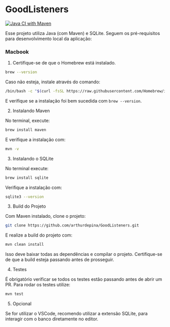 # GoodListeners

[![Java CI with Maven](https://github.com/arthurdepina/GoodListeners/actions/workflows/ci-cd-pipeline.yml/badge.svg)](https://github.com/arthurdepina/GoodListeners/actions/workflows/ci-cd-pipeline.yml)

Esse projeto utiliza Java (com Maven) e SQLite. Seguem os pré-requisitos para desenvolvimento local da aplicação:

### Macbook

1. Certifique-se de que o Homebrew está instalado.

```bash
brew --version
```

Caso não esteja, instale através do comando:

```bash
/bin/bash -c "$(curl -fsSL https://raw.githubusercontent.com/Homebrew/install/HEAD/install.sh)"
```

E verifique se a instalação foi bem sucedida com `brew --version`.

2. Instalando Maven

No terminal, execute:

```bash
brew install maven
```

E verifique a instalação com:

```bash
mvn -v
```

3. Instalando o SQLite

No terminal execute:

```bash
brew install sqlite
```

Verifique a instalação com:

```bash
sqlite3 --version
```

3. Build do Projeto

Com Maven instalado, clone o projeto:

```bash
git clone https://github.com/arthurdepina/GoodListeners.git
```

E realize a build do projeto com:

```bash
mvn clean install
```

Isso deve baixar todas as dependências e compilar o projeto. Certifique-se de que a build esteja passando antes de prosseguir.

4. Testes

É obrigatório verificar se todos os testes estão passando antes de abrir um PR. Para rodar os testes utilize:

```bash
mvn test
```

5. Opcional

Se for utilizar o VSCode, recomendo utilizar a extensão SQLite, para interagir com o banco diretamente no editor.
